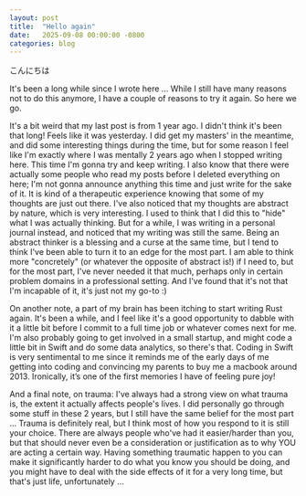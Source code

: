 ```yaml
---
layout: post
title:  "Hello again"
date:   2025-09-08 00:00:00 -0800
categories: blog
---
```


こんにちは

It's been a long while since I wrote here ... While I still have many reasons not to do this anymore, I have a couple of reasons to try it again. So here we go.

It's a bit weird that my last post is from 1 year ago. I didn't think it's been that long! Feels like it was yesterday. I did get my masters' in the meantime, and did some interesting things during the time, but for some reason I feel like I'm exactly where I was mentally 2 years ago when I stopped writing here. This time I'm gonna try and keep writing. I also know that there were actually some people who read my posts before I deleted everything on here; I'm not gonna announce anything this time and just write for the sake of it. It is kind of a therapeutic experience knowing that some of my thoughts are just out there. I've also noticed that my thoughts are abstract by nature, which is very interesting. I used to think that I did this to "hide" what I was actually thinking. But for a while, I was writing in a personal journal instead, and noticed that my writing was still the same. Being an abstract thinker is a blessing and a curse at the same time, but I tend to think I've been able to turn it to an edge for the most part. I am able to think more "concretely" (or whatever the opposite of abstract is!) if I need to, but for the most part, I've never needed it that much, perhaps only in certain problem domains in a professional setting. And I've found that it's not that I'm incapable of it, it's just not my go-to :)

On another note, a part of my brain has been itching to start writing Rust again. It's been a while, and I feel like it's a good opportunity to dabble with it a little bit before I commit to a full time job or whatever comes next for me. I'm also probably going to get involved in a small startup, and might code a little bit in Swift and do some data analytics, so there's that. Coding in Swift is very sentimental to me since it reminds me of the early days of me getting into coding and convincing my parents to buy me a macbook around 2013. Ironically, it’s one of the first memories I have of feeling pure joy!

And a final note, on trauma: I've always had a strong view on what trauma is, the extent it actually affects people's lives. I did personally go through some stuff in these 2 years, but I still have the same belief for the most part ... Trauma is definitely real, but I think most of how you respond to it is still your choice. There are always people who've had it easier/harder than you, but that should never even be a consideration or justification as to why YOU are acting a certain way. Having something traumatic happen to you can make it significantly harder to do what you know you should be doing, and you might have to deal with the side effects of it for a very long time, but that's just life, unfortunately ...
